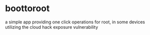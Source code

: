 # boottoroot
a simple app providing one click operations for root, in some devices utilizing the cloud hack exposure vulnerability
